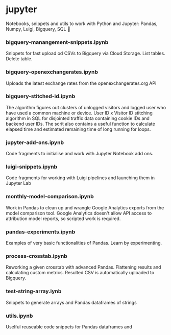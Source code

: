 # jupyter
Notebooks, snippets and utils to work with Python and Jupyter: Pandas, Numpy, Luigi, Bigquery, SQL 📓

### bigquery-manangement-snippets.ipynb
Snippets for fast upload od CSVs to Bigquery via Cloud Storage. List tables. Delete table.

### bigquery-openexchangerates.ipynb
Uploads the latest exchange rates from the openexchangerates.org API

### bigquery-stitched-id.ipynb
The algorithm figures out clusters of unlogged visitors and logged user who have used a common machine or device. User ID x Visitor ID stitching algorithm in SQL for disjointed traffic data containing cookie IDs and backend user IDs. The scrit also contains a useful function to calculate elapsed time and estimated remaining time of long running for loops.

### jupyter-add-ons.ipynb
Code fragments to initialise and work with Jupyter Notebook add ons.

### luigi-snippets.ipynb
Code fragments for working with Luigi pipelines and launching them in Jupyter Lab

### monthly-model-comparison.ipynb
Work in Pandas to clean up and wrangle Google Analytics exports from the model comparison tool. Google Analytics doesn't allow API access to attribution model reports, so scripted work is required.

### pandas-experiments.ipynb
Examples of very basic functionalities of Pandas. Learn by experimenting.

### process-crosstab.ipynb
Reworking a given crosstab with advanced Pandas. Flattening results and calculating custom metrics. Resulted CSV is automatically uploaded to Bigquery.

### test-string-array.iynb
Snippets to generate arrays and Pandas dataframes of strings

### utils.ipynb
Uselful reuseable code snippets for Pandas dataframes and 